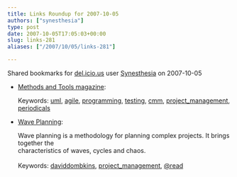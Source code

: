```yaml
---
title: Links Roundup for 2007-10-05
authors: ["synesthesia"]
type: post
date: 2007-10-05T17:05:03+00:00
slug: links-281 
aliases: ["/2007/10/05/links-281"]

---
```

Shared bookmarks for [del.icio.us][1] user  [Synesthesia][2] on 2007-10-05

  * [Methods and Tools magazine][3]:
  
       
    Keywords: [uml][4], [agile][5], [programming][6], [testing][7], [cmm][8], [project_management][9], [periodicals][10]
  * [Wave Planning][11]:
  
    Wave planning is a methodology for planning complex projects. It brings together the<br>characteristics of waves, cycles and chaos.<br>   
    Keywords: [daviddombkins][12], [project_management][9], [@read][13]

 [1]: https://del.icio.us/
 [2]: https://del.icio.us/synesthesia
 [3]: https://www.methodsandtools.com/ "https://www.methodsandtools.com/"
 [4]: https://del.icio.us/synesthesia/uml
 [5]: https://del.icio.us/synesthesia/agile
 [6]: https://del.icio.us/synesthesia/programming
 [7]: https://del.icio.us/synesthesia/testing
 [8]: https://del.icio.us/synesthesia/cmm
 [9]: https://del.icio.us/synesthesia/project_management
 [10]: https://del.icio.us/synesthesia/periodicals
 [11]: https://www.pmforum.org/library/papers/2007/PDFs/Dombkins-10-07.pdf "https://www.pmforum.org/library/papers/2007/PDFs/Dombkins-10-07.pdf"
 [12]: https://del.icio.us/synesthesia/daviddombkins
 [13]: https://del.icio.us/synesthesia/@read